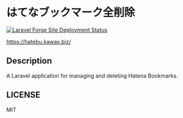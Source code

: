 # はてなブックマーク全削除
[![Laravel Forge Site Deployment Status](https://img.shields.io/endpoint?url=https%3A%2F%2Fforge.laravel.com%2Fsite-badges%2F058ca7fc-95c9-4303-b592-61a333f2ddaa%3Fdate%3D1&style=flat)](https://forge.laravel.com)

https://hatebu.kawax.biz/

## Description
A Laravel application for managing and deleting Hatena Bookmarks.

## LICENSE
MIT
